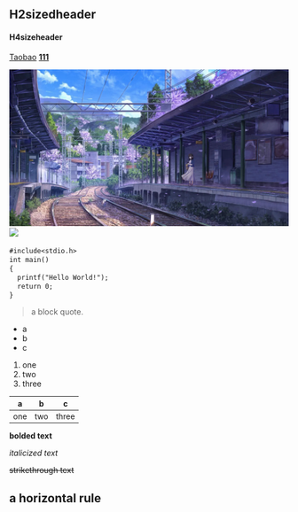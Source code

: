 ## H2sizedheader
#### H4sizeheader
<a href="https://www.taobao.com/" target="_blank">Taobao</a>
[**111**](/111.md)

![](/image1.jpg 'picture 1')
![](https://gimg2.baidu.com/image_search/src=http%3A%2F%2Fwww.qqoi.cn%2Fimg_bizhi%2F26580463.jpeg&refer=http%3A%2F%2Fwww.qqoi.cn&app=2002&size=f9999,10000&q=a80&n=0&g=0n&fmt=jpeg?sec=1622101426&t=8b29cee31a2f1bccd665dbafe616d2f2)
```
#include<stdio.h>
int main()
{
  printf("Hello World!");
  return 0;
}

```
>a block quote.

+ a
+ b
+ c

1. one
2. two
3. three

a|b|c
:-:|:-:|:-:
one|two|three

**bolded text**

*italicized text*

~~strikethrough text~~

a horizontal rule
---
